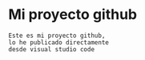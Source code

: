 # Mi proyecto github

    Este es mi proyecto github,
    lo he publicado directamente 
    desde visual studio code